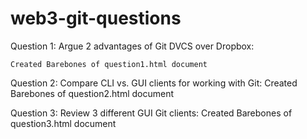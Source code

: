 # web3-git-questions

Question 1:
Argue 2 advantages of Git DVCS over Dropbox:

	Created Barebones of question1.html document

Question 2:
Compare CLI vs. GUI clients for working with Git:
	Created Barebones of question2.html document

Question 3:
Review 3 different GUI Git clients:
	Created Barebones of question3.html document
